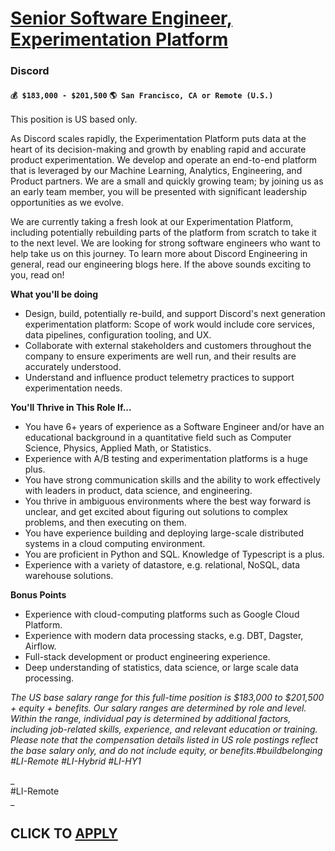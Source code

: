 # [Senior Software Engineer, Experimentation Platform](https://www.remotewlb.com/apply/senior-software-engineer-experimentation-platform-126844)  
### Discord  
#### `💰 $183,000 - $201,500` `🌎 San Francisco, CA or Remote (U.S.)`  

This position is US based only.

As Discord scales rapidly, the Experimentation Platform puts data at the heart of its decision-making and growth by enabling rapid and accurate product experimentation. We develop and operate an end-to-end platform that is leveraged by our Machine Learning, Analytics, Engineering, and Product partners. We are a small and quickly growing team; by joining us as an early team member, you will be presented with significant leadership opportunities as we evolve.

We are currently taking a fresh look at our Experimentation Platform, including potentially rebuilding parts of the platform from scratch to take it to the next level. We are looking for strong software engineers who want to help take us on this journey. To learn more about Discord Engineering in general, read our engineering blogs here. If the above sounds exciting to you, read on!

**What you'll be doing**

  * Design, build, potentially re-build, and support Discord's next generation experimentation platform: Scope of work would include core services, data pipelines, configuration tooling, and UX.
  * Collaborate with external stakeholders and customers throughout the company to ensure experiments are well run, and their results are accurately understood.
  * Understand and influence product telemetry practices to support experimentation needs.

**You'll Thrive in This Role If...**

  * You have 6+ years of experience as a Software Engineer and/or have an educational background in a quantitative field such as Computer Science, Physics, Applied Math, or Statistics.
  * Experience with A/B testing and experimentation platforms is a huge plus.
  * You have strong communication skills and the ability to work effectively with leaders in product, data science, and engineering.
  * You thrive in ambiguous environments where the best way forward is unclear, and get excited about figuring out solutions to complex problems, and then executing on them.
  * You have experience building and deploying large-scale distributed systems in a cloud computing environment.
  * You are proficient in Python and SQL. Knowledge of Typescript is a plus.
  * Experience with a variety of datastore, e.g. relational, NoSQL, data warehouse solutions.

**Bonus Points**

  * Experience with cloud-computing platforms such as Google Cloud Platform.
  * Experience with modern data processing stacks, e.g. DBT, Dagster, Airflow.
  * Full-stack development or product engineering experience.
  * Deep understanding of statistics, data science, or large scale data processing.

_The US base salary range for this full-time position is $183,000 to $201,500 + equity + benefits. Our salary ranges are determined by role and level. Within the range, individual pay is determined by additional factors, including job-related skills, experience, and relevant education or training. Please note that the compensation details listed in US role postings reflect the base salary only, and do not include equity, or benefits.#buildbelonging #LI-Remote #LI-Hybrid #LI-HY1_

_  
#LI-Remote  
_

  
## CLICK TO [APPLY](https://www.remotewlb.com/apply/senior-software-engineer-experimentation-platform-126844)

